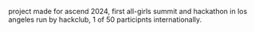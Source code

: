 project made for ascend 2024, first all-girls summit and hackathon in los angeles run by hackclub, 1 of 50 participnts internationally.
